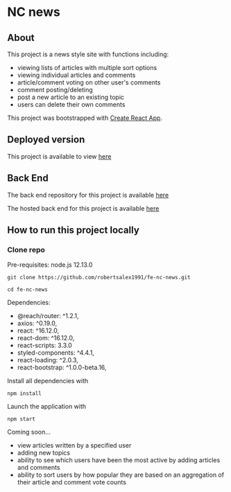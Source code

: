# NC news

## About

This project is a news style site with functions including:

- viewing lists of articles with multiple sort options
- viewing individual articles and comments
- article/comment voting on other user's comments
- comment posting/deleting
- post a new article to an existing topic
- users can delete their own comments

This project was bootstrapped with [Create React App](https://github.com/facebook/create-react-app).

## Deployed version

This project is available to view [here](https://fe-nc-news-ar.herokuapp.com/)

## Back End

The back end repository for this project is available [here](https://github.com/robertsalex1991/be-nc-news)

The hosted back end for this project is available [here](https://be-nc-news-ar.herokuapp.com/api)

## How to run this project locally

### Clone repo

Pre-requisites: node.js 12.13.0

```
git clone https://github.com/robertsalex1991/fe-nc-news.git

cd fe-nc-news

```

Dependencies:

- @reach/router: ^1.2.1,
- axios: ^0.19.0,
- react: ^16.12.0,
- react-dom: ^16.12.0,
- react-scripts: 3.3.0
- styled-components: ^4.4.1,
- react-loading: ^2.0.3,
- react-bootstrap: ^1.0.0-beta.16,

Install all dependencies with

```
npm install
```

Launch the application with

```
npm start
```

Coming soon...

- view articles written by a specified user
- adding new topics
- ability to see which users have been the most active by adding articles and comments
- ability to sort users by how popular they are based on an aggregation of their article and comment vote counts

```

```
